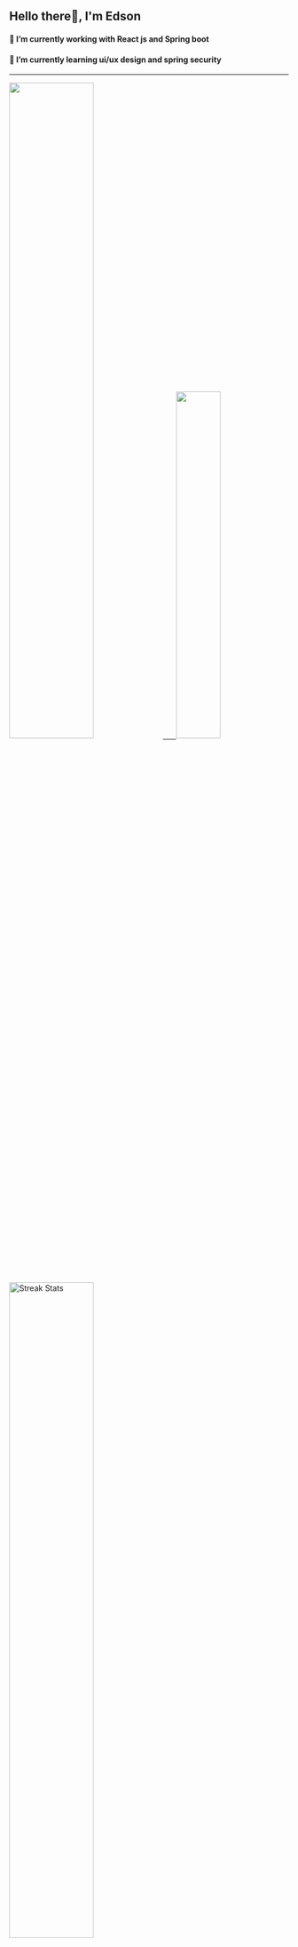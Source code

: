 
## Hello there👋, I'm Edson 

#### 🔭 I’m currently working with React js and Spring boot 
#### 🌱 I’m currently learning ui/ux design and spring security
---
    
  

 <p align="left">
  <a href="https://github.com/EdsonNhancale">
  <img width=55% src="https://github-readme-stats.vercel.app/api?username=EdsonNhancale&show_icons=true&theme=dracula&include_all_commits=true&count_private=true"/>&nbsp;&nbsp;&nbsp;&nbsp;&nbsp;
  <img  width=40% src="https://github-readme-stats.vercel.app/api/top-langs/?username=EdsonNhancale&layout=compact&langs_count=7&theme=dracula"/>
</p>

  <p align="left">
    <a href="https://github.com/EdsonNhancale"><img width=55% alt="Streak Stats" src="https://github-readme-streak-stats.herokuapp.com/?user=EdsonNhancale&theme=dracula"/></a>
   </p>

 
 <!--START_SECTION:waka-->

```text
From: 16 November 2022 - To: 13 May 2023

Total Time: 354 hrs 31 mins

JavaScript       300 hrs 9 mins  █████████████████████▒░░░   84.67 %
Dart             14 hrs 6 mins   █░░░░░░░░░░░░░░░░░░░░░░░░   03.98 %
Java             6 hrs 49 mins   ▒░░░░░░░░░░░░░░░░░░░░░░░░   01.92 %
Other            6 hrs 48 mins   ▒░░░░░░░░░░░░░░░░░░░░░░░░   01.92 %
JSON             6 hrs 6 mins    ▒░░░░░░░░░░░░░░░░░░░░░░░░   01.72 %
```

<!--END_SECTION:waka-->

<div> 
  <a href="www.linkedin.com/in/edson-nhancale-7849781a6" target="_blank"><img src="https://img.shields.io/badge/-LinkedIn-%230077B5?style=for-the-badge&logo=linkedin&logoColor=white" target="_blank"></a> 

</div>

